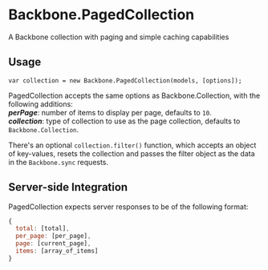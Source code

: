 Backbone.PagedCollection
========================

A Backbone collection with paging and simple caching capabilities

## Usage ##

`var collection = new Backbone.PagedCollection(models, [options]);`

PagedCollection accepts the same options as Backbone.Collection, with the following additions:  
***perPage***: number of items to display per page, defaults to `10`.  
***collection***: type of collection to use as the page collection, defaults to `Backbone.Collection`.

There's an optional `collection.filter()` function, which accepts an object of key-values, resets the collection and passes the filter object as the data in the `Backbone.sync` requests.

## Server-side Integration ##

PagedCollection expects server responses to be of the following format:

```js
{
  total: [total],
  per_page: [per_page],
  page: [current_page],
  items: [array_of_items]
}
```
